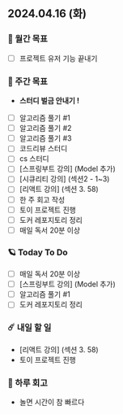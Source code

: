 ## 2024.04.16 (화)

### 🚀 월간 목표

- [ ] 프로젝트 유저 기능 끝내기
  <br/>

### 💫 주간 목표

- **스터디 벌금 안내기 !**
- [ ] 알고리즘 풀기 #1
- [ ] 알고리즘 풀기 #2
- [ ] 알고리즘 풀기 #3
- [ ] 코드리뷰 스터디
- [ ] cs 스터디
- [ ] [스프링부트 강의] (Model 추가)
- [ ] [시큐리티 강의] (섹션2 - 1~3)
- [ ] [리액트 강의] (섹션 3. 58)
- [ ] 한 주 회고 작성
- [ ] 토이 프로젝트 진행
- [ ] 도커 레포지토리 정리
- [ ] 매일 독서 20분 이상
  <br/>

### 🪐 Today To Do

- [ ] 매일 독서 20분 이상
- [ ] [스프링부트 강의] (Model 추가)
- [ ] 알고리즘 풀기 #1
- [ ] 도커 레포지토리 정리
  <br/>

### ☄️ 내일 할 일

- [리액트 강의] (섹션 3. 58)
- 토이 프로젝트 진행
  <br/>

### 👾 하루 회고

- 놀면 시간이 참 빠르다